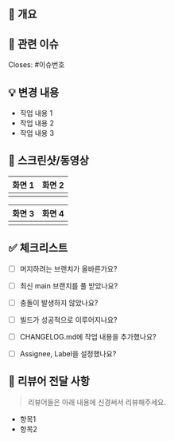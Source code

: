 <!--
PR 제목 규칙은 다음 형식을 따라주세요.
[Type] scope: 작업 내용 요약
ex) [Feat] preview: 버퍼링 개선

Type 리스트: Feat | Fix | Docs | Refactor | Test | Release | Chore | Hotfix | Revert

Scope 리스트: camera | preview | guiding | network | other
-->

## 📝 개요

<!-- 이번 PR에서 작업한 내용을 간략하게 설명해주세요. -->


## 🔗 관련 이슈

<!-- 이 PR이 머지되면 Close할 이슈는 여기에 이슈 번호를 입력해주세요. -->
Closes: #이슈번호

<!-- 닫을 이슈가 여러개라면 더 추가해도 됩니다. >
<!-- Closes: #이슈번호2 -->
<!-- Closes: #이슈번호3 -->

<!-- 만약 이 PR과 관련된 이슈가 있지만, Close할 이슈가 아닌 경우 아래 라인의 주석을 풀고, 이슈 번호를 입력해주세요. -->
<!-- Related with: #이슈번호 -->


## 💡 변경 내용

<!-- 변경 사항에 대한 구체적인 내용을 작성해주세요. -->

- 작업 내용 1
- 작업 내용 2
- 작업 내용 3


## 📱 스크린샷/동영상

<!-- 작업 내용에 대한 스크린샷이나 동영상을 첨부해주세요. -->

| 화면 1 | 화면 2 |
| :---: | :---: |
|       |       |

| 화면 3 | 화면 4 |
| :---: | :---: |
|       |       |


## ✅ 체크리스트

<!-- PR을 보내기 전에 아래 항목들을 확인해주세요. -->

- [ ] 머지하려는 브랜치가 올바른가요?
- [ ] 최신 main 브랜치를 풀 받았나요?
- [ ] 충돌이 발생하지 않았나요?
- [ ] 빌드가 성공적으로 이루어지나요?
- [ ] CHANGELOG.md에 작업 내용을 추가했나요?
- [ ] Assignee, Label을 설정했나요?


## 💬 리뷰어 전달 사항

<!-- 리뷰어가 특별히 신경 써서 확인해야 할 부분이 있다면 자유롭게 작성해주세요. -->
<!-- (예: 릭이 없는지 확인해주세요, 테스트를 어떻게 할지 조언해주세요 등) -->

> 리뷰어들은 아래 내용에 신경써서 리뷰해주세요.

- 항목1
- 항목2
